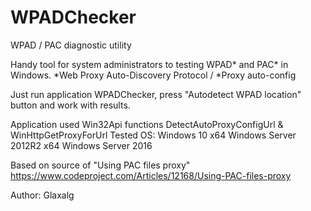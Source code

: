 # WPADChecker
WPAD / PAC diagnostic utility

Handy tool for system administrators to testing WPAD* and PAC* in Windows. 
*Web Proxy Auto-Discovery Protocol / *Proxy auto-config

Just run application WPADChecker, press "Autodetect WPAD location" button and work with results.

Application used Win32Api functions DetectAutoProxyConfigUrl & WinHttpGetProxyForUrl
Tested OS:
Windows 10 x64
Windows Server 2012R2 x64
Windows Server 2016

Based on source of "Using PAC files proxy" https://www.codeproject.com/Articles/12168/Using-PAC-files-proxy

Author: Glaxalg
